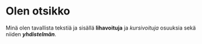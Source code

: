 # Olen otsikko
Minä olen tavallista tekstiä ja sisällä **lihavoituja** ja *kursivoituja* osuuksia sekä niiden ***yhdistelmän***.
